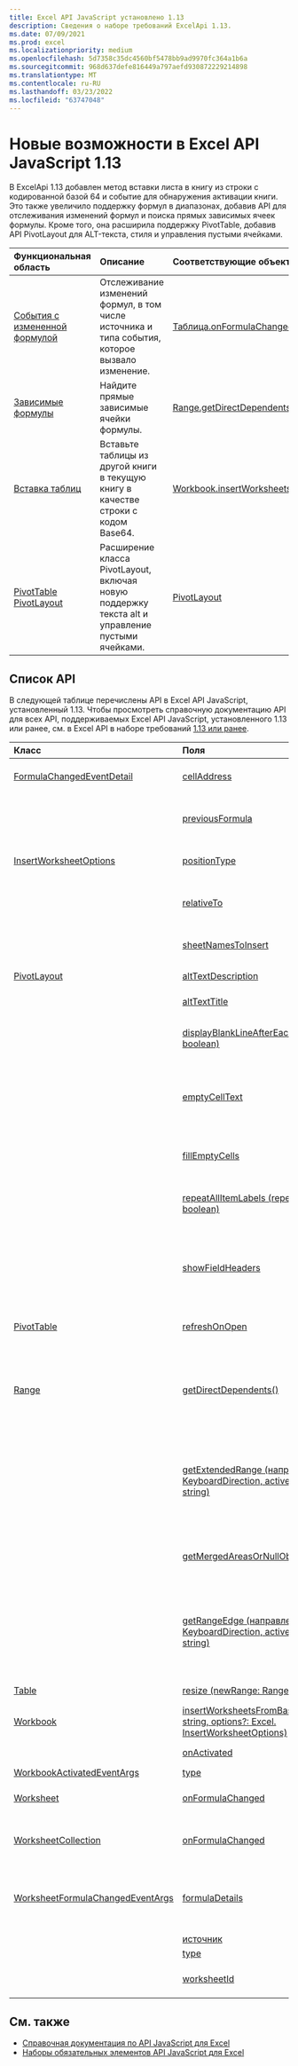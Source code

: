 ```yaml
---
title: Excel API JavaScript установлено 1.13
description: Сведения о наборе требований ExcelApi 1.13.
ms.date: 07/09/2021
ms.prod: excel
ms.localizationpriority: medium
ms.openlocfilehash: 5d7358c35dc4560bf5478bb9ad9970fc364a1b6a
ms.sourcegitcommit: 968d637defe816449a797aefd930872229214898
ms.translationtype: MT
ms.contentlocale: ru-RU
ms.lasthandoff: 03/23/2022
ms.locfileid: "63747048"
---
```

# <a name="whats-new-in-excel-javascript-api-113"></a>Новые возможности в Excel API JavaScript 1.13

В ExcelApi 1.13 добавлен метод вставки листа в книгу из строки с кодированной базой 64 и событие для обнаружения активации книги. Это также увеличило поддержку формул в диапазонах, добавив API для отслеживания изменений формул и поиска прямых зависимых ячеек формулы. Кроме того, она расширила поддержку PivotTable, добавив API PivotLayout для ALT-текста, стиля и управления пустыми ячейками.

| Функциональная область | Описание | Соответствующие объекты |
|:--- |:--- |:--- |
| [События с измененной формулой](../../excel/excel-add-ins-worksheets.md#detect-formula-changes) | Отслеживание изменений формул, в том числе источника и типа события, которое вызвало изменение. | [Таблица.onFormulaChanged](/javascript/api/excel/excel.worksheet#excel-excel-worksheet-onformulachanged-member)|
| [Зависимые формулы](../../excel/excel-add-ins-ranges-precedents-dependents.md#get-the-direct-dependents-of-a-formula) | Найдите прямые зависимые ячейки формулы. | [Range.getDirectDependents](/javascript/api/excel/excel.range#excel-excel-range-getdirectdependents-member(1)) |
| [Вставка таблиц](../../excel/excel-add-ins-workbooks.md#insert-a-copy-of-an-existing-workbook-into-the-current-one) | Вставьте таблицы из другой книги в текущую книгу в качестве строки с кодом Base64. | [Workbook.insertWorksheetsFromBase64](/javascript/api/excel/excel.workbook#excel-excel-workbook-insertworksheetsfrombase64-member(1)) |
| [PivotTable PivotLayout](../../excel/excel-add-ins-pivottables.md#other-pivotlayout-functions) | Расширение класса PivotLayout, включая новую поддержку текста alt и управление пустыми ячейками. | [PivotLayout](/javascript/api/excel/excel.pivotlayout) |

## <a name="api-list"></a>Список API

В следующей таблице перечислены API в Excel API JavaScript, установленный 1.13. Чтобы просмотреть справочную документацию API для всех API, поддерживаемых Excel API JavaScript, установленного 1.13 или ранее, см. в Excel API в наборе требований [1.13 или ранее](/javascript/api/excel?view=excel-js-1.13&preserve-view=true).

| Класс | Поля | Описание |
|:---|:---|:---|
|[FormulaChangedEventDetail](/javascript/api/excel/excel.formulachangedeventdetail)|[cellAddress](/javascript/api/excel/excel.formulachangedeventdetail#excel-excel-formulachangedeventdetail-celladdress-member)|Адрес ячейки, содержаной измененную формулу.|
||[previousFormula](/javascript/api/excel/excel.formulachangedeventdetail#excel-excel-formulachangedeventdetail-previousformula-member)|Представляет предыдущую формулу, прежде чем она была изменена.|
|[InsertWorksheetOptions](/javascript/api/excel/excel.insertworksheetoptions)|[positionType](/javascript/api/excel/excel.insertworksheetoptions#excel-excel-insertworksheetoptions-positiontype-member)|Положение вставки в текущей книге новых таблиц.|
||[relativeTo](/javascript/api/excel/excel.insertworksheetoptions#excel-excel-insertworksheetoptions-relativeto-member)|Таблица в текущей книге, которая ссылается на параметр `WorksheetPositionType` .|
||[sheetNamesToInsert](/javascript/api/excel/excel.insertworksheetoptions#excel-excel-insertworksheetoptions-sheetnamestoinsert-member)|Имена отдельных таблиц, которые необходимо вставить.|
|[PivotLayout](/javascript/api/excel/excel.pivotlayout)|[altTextDescription](/javascript/api/excel/excel.pivotlayout#excel-excel-pivotlayout-alttextdescription-member)|The alt text description of the PivotTable.|
||[altTextTitle](/javascript/api/excel/excel.pivotlayout#excel-excel-pivotlayout-alttexttitle-member)|The alt text title of the PivotTable.|
||[displayBlankLineAfterEachItem(display: boolean)](/javascript/api/excel/excel.pivotlayout#excel-excel-pivotlayout-displayblanklineaftereachitem-member(1))|Задает, следует ли отображать пустую строку после каждого элемента.|
||[emptyCellText](/javascript/api/excel/excel.pivotlayout#excel-excel-pivotlayout-emptycelltext-member)|Текст, который автоматически заполняется в любую пустую ячейку в PivotTable если `fillEmptyCells == true`.|
||[fillEmptyCells](/javascript/api/excel/excel.pivotlayout#excel-excel-pivotlayout-fillemptycells-member)|Указывает, должны ли пустые ячейки в PivotTable заполняться с помощью `emptyCellText`.|
||[repeatAllItemLabels (repeatLabels: boolean)](/javascript/api/excel/excel.pivotlayout#excel-excel-pivotlayout-repeatallitemlabels-member(1))|Задает параметр "Повторите все метки элементов" во всех полях в PivotTable.|
||[showFieldHeaders](/javascript/api/excel/excel.pivotlayout#excel-excel-pivotlayout-showfieldheaders-member)|Указывает, отображаются ли в pivotTable полевые заголовок (подписи полей и отфильтровываемые выпадения).|
|[PivotTable](/javascript/api/excel/excel.pivottable)|[refreshOnOpen](/javascript/api/excel/excel.pivottable#excel-excel-pivottable-refreshonopen-member)|Указывает, обновляется ли pivotTable при открываемой книге.|
|[Range](/javascript/api/excel/excel.range)|[getDirectDependents()](/javascript/api/excel/excel.range#excel-excel-range-getdirectdependents-member(1))|Возвращает объект, `WorkbookRangeAreas` представляющего диапазон, содержащий все прямые иждивенцы ячейки в одной и той же таблице или в нескольких таблицах.|
||[getExtendedRange (направление: Excel. KeyboardDirection, activeCell?: Range \| string)](/javascript/api/excel/excel.range#excel-excel-range-getextendedrange-member(1))|Возвращает объект диапазона, который включает текущий диапазон и до края диапазона, в зависимости от предоставленного направления.|
||[getMergedAreasOrNullObject()](/javascript/api/excel/excel.range#excel-excel-range-getmergedareasornullobject-member(1))|Возвращает объект RangeAreas, который представляет объединенные области в этом диапазоне.|
||[getRangeEdge (направление: Excel. KeyboardDirection, activeCell?: Range \| string)](/javascript/api/excel/excel.range#excel-excel-range-getrangeedge-member(1))|Возвращает объект диапазона, который является краеугольным элементом области данных, соответствующей предоставленной направлению.|
|[Table](/javascript/api/excel/excel.table)|[resize (newRange: Range \| string)](/javascript/api/excel/excel.table#excel-excel-table-resize-member(1))|Resize the table to the new range.|
|[Workbook](/javascript/api/excel/excel.workbook)|[insertWorksheetsFromBase64(base64File: string, options?: Excel. InsertWorksheetOptions)](/javascript/api/excel/excel.workbook#excel-excel-workbook-insertworksheetsfrombase64-member(1))|Вставляет указанные таблицы из источника книги в текущую книгу.|
||[onActivated](/javascript/api/excel/excel.workbook#excel-excel-workbook-onactivated-member)|Возникает при активации книги.|
|[WorkbookActivatedEventArgs](/javascript/api/excel/excel.workbookactivatedeventargs)|[type](/javascript/api/excel/excel.workbookactivatedeventargs#excel-excel-workbookactivatedeventargs-type-member)|Получает тип события.|
|[Worksheet](/javascript/api/excel/excel.worksheet)|[onFormulaChanged](/javascript/api/excel/excel.worksheet#excel-excel-worksheet-onformulachanged-member)|Возникает, когда в этом таблице изменена одна или несколько формул.|
|[WorksheetCollection](/javascript/api/excel/excel.worksheetcollection)|[onFormulaChanged](/javascript/api/excel/excel.worksheetcollection#excel-excel-worksheetcollection-onformulachanged-member)|Возникает, когда одна или несколько формул меняются в любом таблице этой коллекции.|
|[WorksheetFormulaChangedEventArgs](/javascript/api/excel/excel.worksheetformulachangedeventargs)|[formulaDetails](/javascript/api/excel/excel.worksheetformulachangedeventargs#excel-excel-worksheetformulachangedeventargs-formuladetails-member)|Получает массив объектов `FormulaChangedEventDetail` , содержащих сведения обо всех измененных формулах.|
||[источник](/javascript/api/excel/excel.worksheetformulachangedeventargs#excel-excel-worksheetformulachangedeventargs-source-member)|Источник события.|
||[type](/javascript/api/excel/excel.worksheetformulachangedeventargs#excel-excel-worksheetformulachangedeventargs-type-member)|Получает тип события.|
||[worksheetId](/javascript/api/excel/excel.worksheetformulachangedeventargs#excel-excel-worksheetformulachangedeventargs-worksheetid-member)|Получает ID таблицы, в которой изменена формула.|

## <a name="see-also"></a>См. также

- [Справочная документация по API JavaScript для Excel](/javascript/api/excel?view=excel-js-1.13&preserve-view=true)
- [Наборы обязательных элементов API JavaScript для Excel](excel-api-requirement-sets.md)
